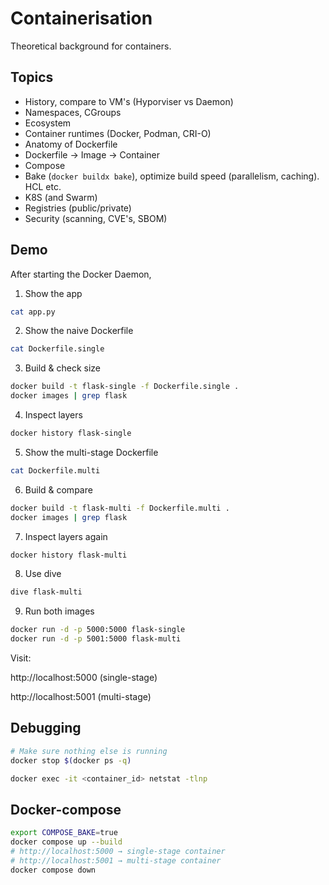 # Containerisation

Theoretical background for containers.

## Topics

- History, compare to VM's (Hyporviser vs Daemon)
- Namespaces, CGroups
- Ecosystem
- Container runtimes (Docker, Podman, CRI-O)
- Anatomy of Dockerfile
- Dockerfile -> Image -> Container
- Compose
- Bake (`docker buildx bake`), optimize build speed (parallelism, caching). HCL etc.
- K8S (and Swarm)
- Registries (public/private)
- Security (scanning, CVE's, SBOM)

## Demo

After starting the Docker Daemon,

1. Show the app

``` bash
cat app.py
```

2. Show the naive Dockerfile

``` bash
cat Dockerfile.single
```

3. Build & check size

``` bash
docker build -t flask-single -f Dockerfile.single .
docker images | grep flask
```

4. Inspect layers

``` bash
docker history flask-single
```

5. Show the multi-stage Dockerfile

``` bash
cat Dockerfile.multi
```

6. Build & compare

``` bash
docker build -t flask-multi -f Dockerfile.multi .
docker images | grep flask
```

7. Inspect layers again

``` bash
docker history flask-multi
```

8. Use dive

``` bash
dive flask-multi
```

9. Run both images

``` bash
docker run -d -p 5000:5000 flask-single
docker run -d -p 5001:5000 flask-multi
```

Visit:

http://localhost:5000 (single-stage)

http://localhost:5001 (multi-stage)

## Debugging

``` bash
# Make sure nothing else is running
docker stop $(docker ps -q)

docker exec -it <container_id> netstat -tlnp
```

## Docker-compose

``` bash
export COMPOSE_BAKE=true
docker compose up --build
# http://localhost:5000 → single-stage container
# http://localhost:5001 → multi-stage container
docker compose down
```
